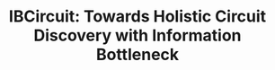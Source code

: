 ---
layout: default  
title:  "IBCircuit: Towards Holistic Circuit Discovery with Information Bottleneck"  
categories: conference  
topics: ["LLMs", "Explainable AI"]  
authors: "Tian Bian, Yifan Niu, Chaohao Yuan, Chengzhi Piao, Bingzhe Wu, <strong>Long-Kai Huang</strong>, Yu Rong, Tingyang Xu, Hong Cheng, Jia Li"  
venue: "International Conference on Machine Learning"  
abbr: "ICML"  
year: "2025"  
---